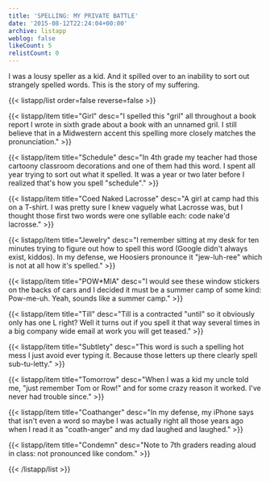 ```yaml
---
title: 'SPELLING: MY PRIVATE BATTLE'
date: '2015-08-12T22:24:04+00:00'
archive: listapp
weblog: false
likeCount: 5
relistCount: 0
---
```


I was a lousy speller as a kid. And it spilled over to an inability to sort out strangely spelled words. This is the story of my suffering.

<!--more-->

{{< listapp/list order=false reverse=false >}}

   {{< listapp/item title="Girl"
      desc="I spelled this \"gril\" all throughout a book report I wrote in sixth grade about a book with an unnamed gril. I still believe that in a Midwestern accent this spelling more closely matches the pronunciation." >}}

   {{< listapp/item title="Schedule"
      desc="In 4th grade my teacher had those cartoony classroom decorations and one of them had this word. I spent all year trying to sort out what it spelled. It was a year or two later before I realized that's how you spell \"schedule\"." >}}

   {{< listapp/item title="Coed Naked Lacrosse"
      desc="A girl at camp had this on a T-shirt. I was pretty sure I knew vaguely what Lacrosse was, but I thought those first two words were one syllable each: code nake'd lacrosse." >}}

   {{< listapp/item title="Jewelry"
      desc="I remember sitting at my desk for ten minutes trying to figure out how to spell this word (Google didn't always exist, kiddos). In my defense, we Hoosiers pronounce it \"jew-luh-ree\" which is not at all how it's spelled." >}}

   {{< listapp/item title="POW*MIA"
      desc="I would see these window stickers on the backs of cars and I decided it must be a summer camp of some kind: Pow-me-uh. Yeah, sounds like a summer camp." >}}

   {{< listapp/item title="Till"
      desc="Till is a contracted \"until\" so it obviously only has one L right? Well it turns out if you spell it that way several times in a big company wide email at work you will get teased." >}}

   {{< listapp/item title="Subtlety"
      desc="This word is such a spelling hot mess I just avoid ever typing it. Because those letters up there clearly spell sub-tu-letty." >}}

   {{< listapp/item title="Tomorrow"
      desc="When I was a kid my uncle told me, \"just remember Tom or Row!\" and for some crazy reason it worked. I've never had trouble since." >}}

   {{< listapp/item title="Coathanger"
      desc="In my defense, my iPhone says that isn't even a word so maybe I was actually right all those years ago when I read it as \"coath-anger\" and my dad laughed and laughed." >}}

   {{< listapp/item title="Condemn"
      desc="Note to 7th graders reading aloud in class: not pronounced like condom." >}}

{{< /listapp/list >}}

